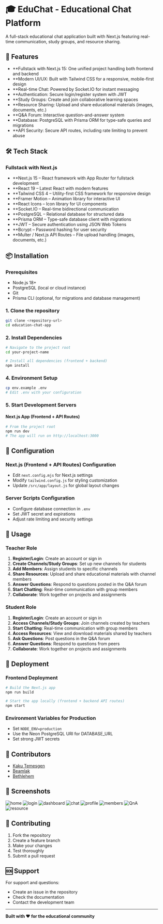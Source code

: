 # 🎓 EduChat - Educational Chat Platform

A full-stack educational chat application built with Next.js featuring real-time communication, study groups, and resource sharing.

## 🚀 Features

- **Fullstack with Next.js 15: One unified project handling both frontend and backend
- **Modern UI/UX: Built with Tailwind CSS for a responsive, mobile-first design
- **Real-time Chat: Powered by Socket.IO for instant messaging
- **Authentication: Secure login/register system with JWT
- **Study Groups: Create and join collaborative learning spaces
- **Resource Sharing: Upload and share educational materials (images, documents, etc.)
- **Q&A Forum: Interactive question-and-answer system
- **Database: PostgreSQL with Prisma ORM for type-safe queries and migrations
- **API Security: Secure API routes, including rate limiting to prevent abuse


## 🛠️ Tech Stack

### Fullstack with Next.js

- **Next.js 15 – React framework with App Router for fullstack development
- **React 19 – Latest React with modern features
- **Tailwind CSS 4 – Utility-first CSS framework for responsive design
- **Framer Motion – Animation library for interactive UI
- **React Icons – Icon library for UI components
- **Socket.IO – Real-time bidirectional communication
- **PostgreSQL – Relational database for structured data
- **Prisma ORM – Type-safe database client with migrations
- **JWT – Secure authentication using JSON Web Tokens
- **Bcrypt – Password hashing for user security
- **Multer / Next.js API Routes – File upload handling (images, documents, etc.)

## 📦 Installation

### Prerequisites
- Node.js 18+ 
- PostgreSQL (local or cloud instance)
- Git
- Prisma CLI (optional, for migrations and database management)

### 1. Clone the repository
```bash
git clone <repository-url>
cd education-chat-app
```

### 2. Install Dependencies
```bash
# Navigate to the project root
cd your-project-name

# Install all dependencies (frontend + backend)
npm install
```

### 4. Environment Setup
```bash
cp env.example .env
# Edit .env with your configuration
```

### 5. Start Development Servers

#### Next.js App (Frontend + API Routes)
```bash
# From the project root
npm run dev
# The app will run on http://localhost:3000
```

## 🔧 Configuration

### Next.js (Frontend + API Routes) Configuration
- Edit `next.config.mjs` for Next.js settings
- Modify `tailwind.config.js` for styling customization
- Update `/src/app/layout.js` for global layout changes

### Server Scripts Configuration
- Configure database connection in `.env`
- Set JWT secret and expirations
- Adjust rate limiting and security settings

## 📱 Usage
### Teacher Role
1. **Register/Login**: Create an account or sign in
2. **Create Channels/Study Groups**: Set up new channels for students
3.  **Add Members**: Assign students to specific channels
4. **Share Resources**: Upload and share educational materials with channel members
5. **Answer Questions**: Respond to questions posted in the Q&A forum
6.  **Start Chatting**: Real-time communication with group members
7. **Collaborate**: Work together on projects and assignments
   
### Student Role
1. **Register/Login**: Create an account or sign in
2. **Access Channels/Study Groups**: Join channels created by teachers
3. **Start Chatting**: Real-time communication with group members
4. **Access Resources**: View and download materials shared by teachers
5. **Ask Questions**: Post questions in the Q&A forum
6. **Answer Questions**: Respond to questions from peers
7. **Collaborate**: Work together on projects and assignments
 

## 🚀 Deployment

### Frontend Deployment
```bash
# Build the Next.js app
npm run build

# Start the app locally (frontend + backend API routes)
npm start
```

### Environment Variables for Production
- Set `NODE_ENV=production`
- Use the Neon PostgreSQL URI for DATABASE_URL
- Set strong JWT secrets

## 👥 Contributors

- [Kaku Temesgen](https://github.com/fenitamas)
- [Beamlak](https://github.com/beamlaksinta)
- [Bethlehem](https://github.com/Betheel1)

## 📸 Screenshots

![home](screenshoots/home.png)
![login](screenshoots/login.png)
![dashboard](screenshoots/dashboard.png)
![chat](screenshoots/chat.png)
![profile](screenshoots/profile.png)
![members](screenshoots/members.png)
![QnA](screenshoots/QnA.png)
![resource](screenshoots/resource.png)

## 🤝 Contributing

1. Fork the repository
2. Create a feature branch
3. Make your changes
4. Test thoroughly
5. Submit a pull request

## 🆘 Support

For support and questions:
- Create an issue in the repository
- Check the documentation
- Contact the development team

---

**Built with ❤️ for the educational community**
